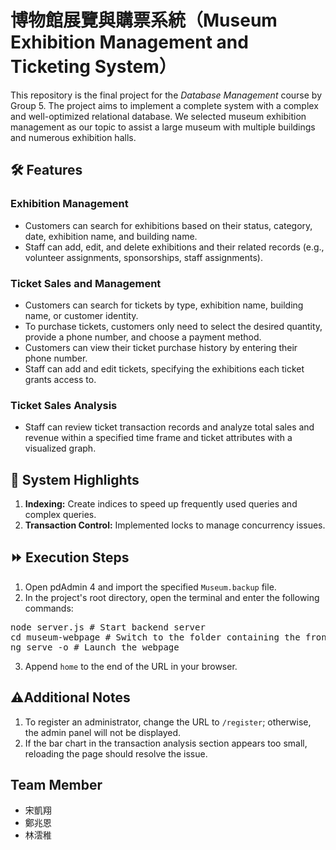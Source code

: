# 博物館展覽與購票系統（Museum Exhibition Management and Ticketing System）

This repository is the final project for the *Database Management* course by Group 5. The project aims to implement a complete system with a complex and well-optimized relational database. We selected museum exhibition management as our topic to assist a large museum with multiple buildings and numerous exhibition halls.

## 🛠️ Features
### **Exhibition Management**
- Customers can search for exhibitions based on their status, category, date, exhibition name, and building name.
- Staff can add, edit, and delete exhibitions and their related records (e.g., volunteer assignments, sponsorships, staff assignments).

### **Ticket Sales and Management**
- Customers can search for tickets by type, exhibition name, building name, or customer identity.
- To purchase tickets, customers only need to select the desired quantity, provide a phone number, and choose a payment method.
- Customers can view their ticket purchase history by entering their phone number.
- Staff can add and edit tickets, specifying the exhibitions each ticket grants access to.

### **Ticket Sales Analysis**
- Staff can review ticket transaction records and analyze total sales and revenue within a specified time frame and ticket attributes with a visualized graph.

## 📖 System Highlights
1. **Indexing:** Create indices to speed up frequently used queries and complex queries.
2. **Transaction Control:** Implemented locks to manage concurrency issues.

## ⏩️ Execution Steps
1. Open pdAdmin 4 and import the specified `Museum.backup` file.
2. In the project's root directory, open the terminal and enter the following commands:
<pre>node server.js # Start backend server 
cd museum-webpage # Switch to the folder containing the frontend framework
ng serve -o # Launch the webpage</pre>
3. Append `home` to the end of the URL in your browser.

## ⚠️Additional Notes
1. To register an administrator, change the URL to ```/register```; otherwise, the admin panel will not be displayed.
2. If the bar chart in the transaction analysis section appears too small, reloading the page should resolve the issue.

## Team Member
- 宋凱翔
- 鄭兆恩
- 林澐稚
